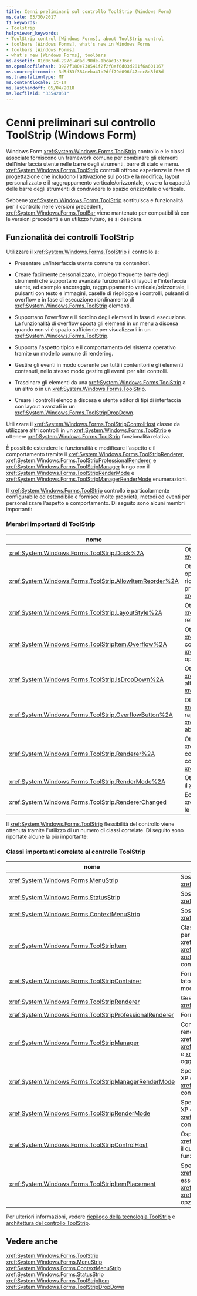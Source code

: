 ```yaml
---
title: Cenni preliminari sul controllo ToolStrip (Windows Form)
ms.date: 03/30/2017
f1_keywords:
- Toolstrip
helpviewer_keywords:
- ToolStrip control [Windows Forms], about ToolStrip control
- toolbars [Windows Forms], what's new in Windows Forms
- toolbars [Windows Forms]
- what's new [Windows Forms], toolbars
ms.assetid: 81d067ed-297c-4dad-90de-1bcac15336ec
ms.openlocfilehash: 3927f180e738541f2f2f8af6d03d281f6a601167
ms.sourcegitcommit: 3d5d33f384eeba41b2dff79d096f47ccc8d8f03d
ms.translationtype: MT
ms.contentlocale: it-IT
ms.lasthandoff: 05/04/2018
ms.locfileid: "33542051"
---
```

# <a name="toolstrip-control-overview-windows-forms"></a>Cenni preliminari sul controllo ToolStrip (Windows Form)
Windows Form <xref:System.Windows.Forms.ToolStrip> controllo e le classi associate forniscono un framework comune per combinare gli elementi dell'interfaccia utente nelle barre degli strumenti, barre di stato e menu. <xref:System.Windows.Forms.ToolStrip> controlli offrono esperienze in fase di progettazione che includono l'attivazione sul posto e la modifica, layout personalizzato e il raggruppamento verticale/orizzontale, ovvero la capacità delle barre degli strumenti di condividere lo spazio orizzontale o verticale.  
  
 Sebbene <xref:System.Windows.Forms.ToolStrip> sostituisca e funzionalità per il controllo nelle versioni precedenti, <xref:System.Windows.Forms.ToolBar> viene mantenuto per compatibilità con le versioni precedenti e un utilizzo futuro, se si desidera.  
  
## <a name="features-of-the-toolstrip-controls"></a>Funzionalità dei controlli ToolStrip  
 Utilizzare il <xref:System.Windows.Forms.ToolStrip> il controllo a:  
  
-   Presentare un'interfaccia utente comune tra contenitori.  
  
-   Creare facilmente personalizzato, impiego frequente barre degli strumenti che supportano avanzate funzionalità di layout e l'interfaccia utente, ad esempio ancoraggio, raggruppamento verticale/orizzontale, i pulsanti con testo e immagini, caselle di riepilogo e i controlli, pulsanti di overflow e in fase di esecuzione riordinamento di <xref:System.Windows.Forms.ToolStrip> elementi.  
  
-   Supportano l'overflow e il riordino degli elementi in fase di esecuzione. La funzionalità di overflow sposta gli elementi in un menu a discesa quando non vi è spazio sufficiente per visualizzarli in un <xref:System.Windows.Forms.ToolStrip>.  
  
-   Supporta l'aspetto tipico e il comportamento del sistema operativo tramite un modello comune di rendering.  
  
-   Gestire gli eventi in modo coerente per tutti i contenitori e gli elementi contenuti, nello stesso modo gestire gli eventi per altri controlli.  
  
-   Trascinare gli elementi da una <xref:System.Windows.Forms.ToolStrip> a un altro o in un <xref:System.Windows.Forms.ToolStrip>.  
  
-   Creare i controlli elenco a discesa e utente editor di tipi di interfaccia con layout avanzati in un <xref:System.Windows.Forms.ToolStripDropDown>.  
  
 Utilizzare il <xref:System.Windows.Forms.ToolStripControlHost> classe da utilizzare altri controlli in un <xref:System.Windows.Forms.ToolStrip> e ottenere <xref:System.Windows.Forms.ToolStrip> funzionalità relativa.  
  
 È possibile estendere le funzionalità e modificare l'aspetto e il comportamento tramite il <xref:System.Windows.Forms.ToolStripRenderer>, <xref:System.Windows.Forms.ToolStripProfessionalRenderer>, e <xref:System.Windows.Forms.ToolStripManager> lungo con il <xref:System.Windows.Forms.ToolStripRenderMode> e <xref:System.Windows.Forms.ToolStripManagerRenderMode> enumerazioni.  
  
 Il <xref:System.Windows.Forms.ToolStrip> controllo è particolarmente configurabile ed estendibile e fornisce molte proprietà, metodi ed eventi per personalizzare l'aspetto e comportamento. Di seguito sono alcuni membri importanti:  
  
### <a name="important-toolstrip-members"></a>Membri importanti di ToolStrip  
  
|nome|Descrizione|  
|----------|-----------------|  
|<xref:System.Windows.Forms.ToolStrip.Dock%2A>|Ottiene o imposta il bordo del contenitore padre un <xref:System.Windows.Forms.ToolStrip> è ancorato.|  
|<xref:System.Windows.Forms.ToolStrip.AllowItemReorder%2A>|Ottiene o imposta un valore che indica se le operazioni di trascinamento della selezione e ridisposizione degli elementi devono essere gestite privatamente dalla classe <xref:System.Windows.Forms.ToolStrip>.|  
|<xref:System.Windows.Forms.ToolStrip.LayoutStyle%2A>|Ottiene o imposta un valore che indica come il <xref:System.Windows.Forms.ToolStrip> definisce i relativi elementi.|  
|<xref:System.Windows.Forms.ToolStripItem.Overflow%2A>|Ottiene o imposta se un <xref:System.Windows.Forms.ToolStripItem> è collegato il <xref:System.Windows.Forms.ToolStrip> o <xref:System.Windows.Forms.ToolStripOverflowButton> oppure può spostarsi tra i due.|  
|<xref:System.Windows.Forms.ToolStrip.IsDropDown%2A>|Ottiene un valore che indica se un <xref:System.Windows.Forms.ToolStripItem> Visualizza altri elementi in un elenco a discesa elenco quando la <xref:System.Windows.Forms.ToolStripItem> si fa clic.|  
|<xref:System.Windows.Forms.ToolStrip.OverflowButton%2A>|Ottiene l'oggetto <xref:System.Windows.Forms.ToolStripItem> che rappresenta il pulsante di overflow di un oggetto <xref:System.Windows.Forms.ToolStrip> con l'overflow abilitato.|  
|<xref:System.Windows.Forms.ToolStrip.Renderer%2A>|Ottiene o imposta un <xref:System.Windows.Forms.ToolStripRenderer> consentono di personalizzare l'aspetto e comportamento (aspetto) di un <xref:System.Windows.Forms.ToolStrip>.|  
|<xref:System.Windows.Forms.ToolStrip.RenderMode%2A>|Ottiene o imposta gli stili di disegno da applicare per il <xref:System.Windows.Forms.ToolStrip>.|  
|<xref:System.Windows.Forms.ToolStrip.RendererChanged>|Eccezione generata quando il <xref:System.Windows.Forms.ToolStrip.Renderer%2A> le modifiche alle proprietà.|  
  
 Il <xref:System.Windows.Forms.ToolStrip> flessibilità del controllo viene ottenuta tramite l'utilizzo di un numero di classi correlate. Di seguito sono riportate alcune la più importante:  
  
### <a name="important-toolstrip-companion-classes"></a>Classi importanti correlate al controllo ToolStrip  
  
|nome|Descrizione|  
|----------|-----------------|  
|<xref:System.Windows.Forms.MenuStrip>|Sostituisce e aggiunge la funzionalità per la <xref:System.Windows.Forms.MainMenu> classe.|  
|<xref:System.Windows.Forms.StatusStrip>|Sostituisce e aggiunge la funzionalità per la <xref:System.Windows.Forms.StatusBar> classe.|  
|<xref:System.Windows.Forms.ContextMenuStrip>|Sostituisce e aggiunge la funzionalità per la <xref:System.Windows.Forms.ContextMenu> classe.|  
|<xref:System.Windows.Forms.ToolStripItem>|Classe base astratta che gestisce gli eventi e il layout per tutti gli elementi che un <xref:System.Windows.Forms.ToolStrip>, <xref:System.Windows.Forms.ToolStripControlHost>, o <xref:System.Windows.Forms.ToolStripDropDown> può contenere.|  
|<xref:System.Windows.Forms.ToolStripContainer>|Fornisce un contenitore con un pannello su ciascun lato del form in cui è possibile disporre i controlli in vari modi.|  
|<xref:System.Windows.Forms.ToolStripRenderer>|Gestisce la funzionalità di disegno per <xref:System.Windows.Forms.ToolStrip> oggetti.|  
|<xref:System.Windows.Forms.ToolStripProfessionalRenderer>|Fornisce l'aspetto di stile Microsoft Office.|  
|<xref:System.Windows.Forms.ToolStripManager>|Controlli <xref:System.Windows.Forms.ToolStrip> per il rendering e il raggruppamento e l'unione di <xref:System.Windows.Forms.MenuStrip>, <xref:System.Windows.Forms.ToolStripDropDownMenu>, e <xref:System.Windows.Forms.ToolStripMenuItem> oggetti.|  
|<xref:System.Windows.Forms.ToolStripManagerRenderMode>|Specifica lo stile di disegno (personalizzato, Windows XP o Microsoft Office Professional) applicato a più <xref:System.Windows.Forms.ToolStrip> oggetti contenuti in un form.|  
|<xref:System.Windows.Forms.ToolStripRenderMode>|Specifica lo stile di disegno (personalizzato, Windows XP o Microsoft Office Professional) applicato a un <xref:System.Windows.Forms.ToolStrip> oggetto contenuto in un form.|  
|<xref:System.Windows.Forms.ToolStripControlHost>|Ospita altri controlli che non sono in particolare <xref:System.Windows.Forms.ToolStrip> controlli ma per il quale <xref:System.Windows.Forms.ToolStrip> funzionalità.|  
|<xref:System.Windows.Forms.ToolStripItemPlacement>|Specifica se un <xref:System.Windows.Forms.ToolStripItem> deve essere disposto in principale <xref:System.Windows.Forms.ToolStrip>, l'overflow <xref:System.Windows.Forms.ToolStrip>, o entrambe le opzioni.|  
  
 Per ulteriori informazioni, vedere [riepilogo della tecnologia ToolStrip](../../../../docs/framework/winforms/controls/toolstrip-technology-summary.md) e [architettura del controllo ToolStrip](../../../../docs/framework/winforms/controls/toolstrip-control-architecture.md).  
  
## <a name="see-also"></a>Vedere anche  
 <xref:System.Windows.Forms.ToolStrip>  
 <xref:System.Windows.Forms.MenuStrip>  
 <xref:System.Windows.Forms.ContextMenuStrip>  
 <xref:System.Windows.Forms.StatusStrip>  
 <xref:System.Windows.Forms.ToolStripItem>  
 <xref:System.Windows.Forms.ToolStripDropDown>
